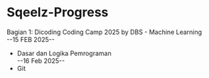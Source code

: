 # Sqeelz-Progress
Bagian 1: Dicoding Coding Camp 2025 by DBS - Machine Learning 
<br>--15 FEB 2025--
* Dasar dan Logika Pemrograman
<br>--16 Feb 2025--
* Git

